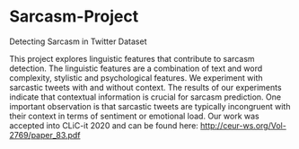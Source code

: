 # Sarcasm-Project
Detecting Sarcasm in Twitter Dataset

This project explores linguistic features that contribute to sarcasm detection. The linguistic features are a combination of text and word complexity, stylistic and psychological features. We experiment with sarcastic tweets with and without context. The results of our experiments indicate that contextual information is crucial for sarcasm prediction. One important observation is that sarcastic tweets are typically incongruent with their context in terms of sentiment or emotional load. Our work was accepted into CLiC-it 2020 and can be found here: http://ceur-ws.org/Vol-2769/paper_83.pdf

